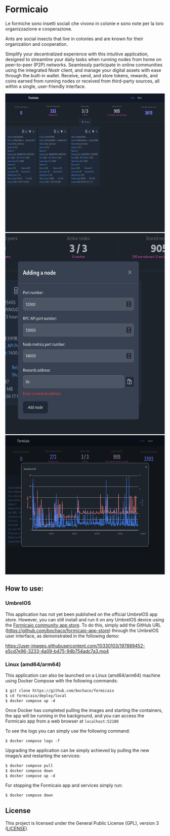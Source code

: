 # Formicaio

Le formiche sono insetti sociali che vivono in colonie e sono 
note per la loro organizzazione e cooperazione.

Ants are social insects that live in colonies and are 
known for their organization and cooperation.

Simplify your decentralized experience with this intuitive application, 
designed to streamline your daily tasks when running nodes from home 
on peer-to-peer (P2P) networks. Seamlessly participate in online 
communities using the integrated Nostr client, and manage your 
digital assets with ease through the built-in wallet. Receive, send,
and store tokens, rewards, and coins earned from running nodes or received 
from third-party sources, all within a single, user-friendly interface.

<img src="img/screenshot_01.png" width="800" height="436" />
<img src="img/screenshot_02.png" width="600" height="633" />
<img src="img/screenshot_03.png" width="800" height="438" />

## How to use:

### UmbrelOS

This application has not yet been published on the official UmbrelOS app store. However, you can still install and run it on any UmbrelOS device using the [Formicaio community app store](https://github.com/bochaco/formicaio-app-store). To do this, simply add the GitHub URL (https://github.com/bochaco/formicaio-app-store) through the UmbrelOS user interface, as demonstrated in the following demo:

https://user-images.githubusercontent.com/10330103/197889452-e5cd7e96-3233-4a09-b475-94b754adc7a3.mp4

### Linux (amd64/arm64)

This application can also be launched on a Linux (amd64/arm64) machine using Docker Compose with the following commands:

```
$ git clone https://github.com/bochaco/formicaio
$ cd formicaio/deploy/local
$ docker compose up -d
```

Once Docker has completed pulling the images and starting the containers, the app will be running in the background, and you can access the Formicaio app from a web browser at `localhost:52100`

To see the logs you can simply use the following command:
```
$ docker compose logs -f
```

Upgrading the application can be simply achieved by pulling the new image/s and restarting the services:
```
$ docker compose pull
$ docker compose down
$ docker compose up -d
```

For stopping the Formicaio app and services simply run:
```
$ docker compose down
```

## License

This project is licensed under the General Public License (GPL), version
3 ([LICENSE](http://www.gnu.org/licenses/gpl-3.0.en.html)).